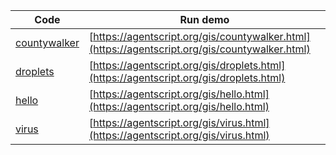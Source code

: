 Code    | Run demo
------- | ------
[countywalker](https://github.com/backspaces/agentscript/tree/master/gis/countywalker.html#L1) | [https://agentscript.org/gis/countywalker.html](https://agentscript.org/gis/countywalker.html)
[droplets](https://github.com/backspaces/agentscript/tree/master/gis/droplets.html#L1) | [https://agentscript.org/gis/droplets.html](https://agentscript.org/gis/droplets.html)
[hello](https://github.com/backspaces/agentscript/tree/master/gis/hello.html#L1) | [https://agentscript.org/gis/hello.html](https://agentscript.org/gis/hello.html)
[virus](https://github.com/backspaces/agentscript/tree/master/gis/virus.html#L1) | [https://agentscript.org/gis/virus.html](https://agentscript.org/gis/virus.html)

